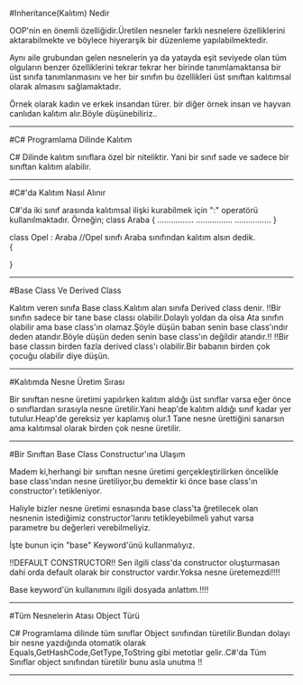 ﻿#Inheritance(Kalıtım) Nedir


OOP'nin en önemli özelliğidir.Üretilen nesneler farklı nesnelere özelliklerini aktarabilmekte ve böylece hiyerarşik bir düzenleme yapılabilmektedir.

Aynı aile grubundan gelen nesnelerin ya da yatayda eşit seviyede olan tüm olguların benzer özelliklerini tekrar tekrar her birinde tanımlamaktansa bir üst sınıfa tanımlanmasını ve her bir sınıfın bu özellikleri üst sınıftan kalıtımsal olarak almasını sağlamaktadır.

Örnek olarak kadın ve erkek insandan türer.
bir diğer örnek insan ve hayvan canlıdan kalıtım alır.Böyle düşünebiliriz..

-----------------------------------------------------------------------------------------------------------------

#C# Programlama Dilinde Kalıtım


C# Dilinde kalıtım sınıflara özel bir niteliktir.
Yani bir sınıf sade ve sadece bir sınıftan kalıtım alabilir.

-----------------------------------------------------------------------------------------------------------------

#C#'da Kalıtım Nasıl Alınır 


C#'da iki sınıf arasında kalıtımsal ilişki kurabilmek için ":" operatörü kullanılmaktadır.
Örneğin;
class Araba 
{
	................
	................
	................
}

class Opel : Araba   //Opel sınıfı Araba sınıfından kalıtım alsın dedik.  
{

}

-----------------------------------------------------------------------------------------------------------------


#Base Class Ve Derived Class


Kalıtım veren sınıfa Base class.Kalıtım alan sınıfa Derived class denir.
!!Bir sınıfın sadece bir tane base classı olabilir.Dolaylı yoldan da olsa Ata sınıfın olabilir ama base class'ın olamaz.Şöyle düşün baban senin base class'ındır deden atandır.Böyle düşün deden senin base class'ın değildir atandır.!!
!!Bir base classın birden fazla derived class'ı olabilir.Bir babanın birden çok çocuğu olabilir diye düşün.

-----------------------------------------------------------------------------------------------------------------

#Kalıtımda Nesne Üretim Sırası


Bir sınıftan nesne üretimi yapılırken kalıtım aldığı üst sınıflar varsa eğer önce o sınıflardan sırasıyla nesne üretilir.Yani heap'de kalıtım aldığı sınıf kadar yer tutulur.Heap'de gereksiz yer kaplamış olur.1 Tane nesne ürettiğini sanarsın ama kalıtımsal olarak birden çok nesne üretilir.

-----------------------------------------------------------------------------------------------------------------

#Bir Sınıftan Base Class Constructur'ına Ulaşım


Madem ki,herhangi bir sınıftan nesne üretimi gerçekleştirilirken öncelikle base class'ından nesne üretiliyor,bu demektir ki önce base class'ın constructor'ı tetikleniyor.

Haliyle bizler nesne üretimi esnasında base class'ta ğretilecek olan nesnenin istediğimiz constructor'larını tetikleyebilmeli yahut varsa parametre bu değerleri verebilmeliyiz.

İşte bunun için "base" Keyword'ünü kullanmalıyız.

!!DEFAULT CONSTRUCTOR!!
Sen ilgili class'da constructor oluşturmasan dahi orda default olarak bir constructor vardır.Yoksa nesne üretemezdi!!!!

Base keyword'ün kullanımını ilgili dosyada anlattım.!!!!

-----------------------------------------------------------------------------------------------------------------

#Tüm Nesnelerin Atası Object Türü


C# Programlama dilinde tüm sınıflar Object sınıfından türetilir.Bundan dolayı bir nesne yazdığında otomatik olarak 
Equals,GetHashCode,GetType,ToString gibi metotlar gelir..C#'da Tüm Sınıflar object sınıfından türetilir bunu asla unutma !!

-----------------------------------------------------------------------------------------------------------------